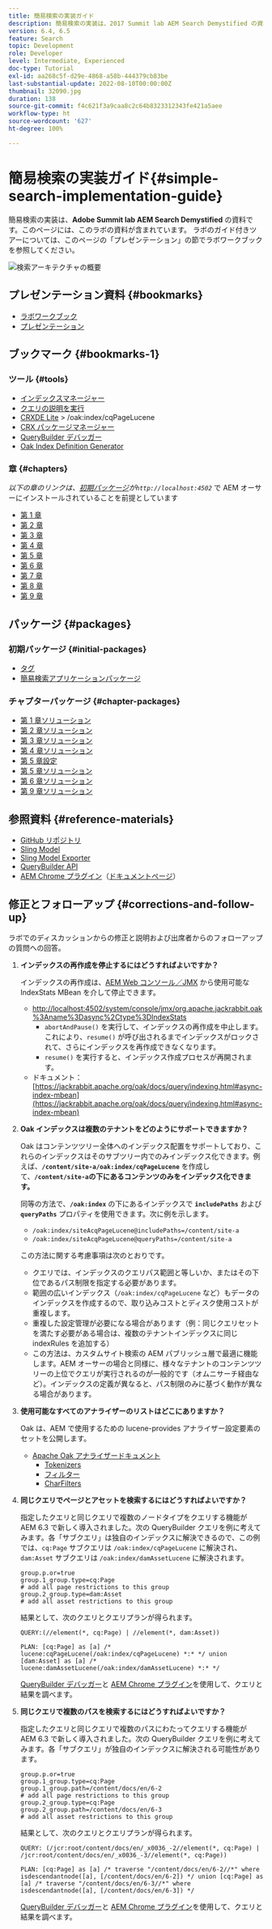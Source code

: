 ```yaml
---
title: 簡易検索の実装ガイド
description: 簡易検索の実装は、2017 Summit lab AEM Search Demystified の資料です。このページには、このラボの資料が含まれています。 ラボのガイド付きツアーについては、このページの「プレゼンテーション」の節でラボワークブックを参照してください。
version: 6.4, 6.5
feature: Search
topic: Development
role: Developer
level: Intermediate, Experienced
doc-type: Tutorial
exl-id: aa268c5f-d29e-4868-a58b-444379cb83be
last-substantial-update: 2022-08-10T00:00:00Z
thumbnail: 32090.jpg
duration: 138
source-git-commit: f4c621f3a9caa8c2c64b8323312343fe421a5aee
workflow-type: ht
source-wordcount: '627'
ht-degree: 100%

---
```


# 簡易検索の実装ガイド{#simple-search-implementation-guide}

簡易検索の実装は、**Adobe Summit lab AEM Search Demystified** の資料です。このページには、このラボの資料が含まれています。 ラボのガイド付きツアーについては、このページの「プレゼンテーション」の節でラボワークブックを参照してください。

![検索アーキテクチャの概要](assets/l4080/simple-search-application.png)

## プレゼンテーション資料 {#bookmarks}

* [ラボワークブック](assets/l4080/l4080-lab-workbook.pdf)
* [プレゼンテーション](assets/l4080/l4080-presentation.pdf)

## ブックマーク {#bookmarks-1}

### ツール {#tools}

* [インデックスマネージャー](http://localhost:4502/libs/granite/operations/content/diagnosis/tool.html/granite_oakindexmanager)
* [クエリの説明を実行](http://localhost:4502/libs/granite/operations/content/diagnosis/tool.html/granite_queryperformance)
* [CRXDE Lite](http://localhost:4502/crx/de/index.jsp#/oak%3Aindex/cqPageLucene) > /oak:index/cqPageLucene
* [CRX パッケージマネージャー](http://localhost:4502/crx/packmgr/index.jsp)
* [QueryBuilder デバッガー](http://localhost:4502/libs/cq/search/content/querydebug.html?)
* [Oak Index Definition Generator](https://oakutils.appspot.com/generate/index)

### 章 {#chapters}

*以下の章のリンクは、[初期パッケージ](#initialpackages)が`http://localhost:4502`* で AEM オーサーにインストールされていることを前提としています

* [第 1 章](http://localhost:4502/editor.html/content/summit/l4080/chapter-1.html)
* [第 2 章](http://localhost:4502/editor.html/content/summit/l4080/chapter-2.html)
* [第 3 章](http://localhost:4502/editor.html/content/summit/l4080/chapter-3.html)
* [第 4 章](http://localhost:4502/editor.html/content/summit/l4080/chapter-4.html)
* [第 5 章](http://localhost:4502/editor.html/content/summit/l4080/chapter-5.html)
* [第 6 章](http://localhost:4502/editor.html/content/summit/l4080/chapter-6.html)
* [第 7 章](http://localhost:4502/editor.html/content/summit/l4080/chapter-7.html)
* [第 8 章](http://localhost:4502/editor.html/content/summit/l4080/chapter-8.html)
* [第 9 章](http://localhost:4502/editor.html/content/summit/l4080/chapter-9.html)

## パッケージ {#packages}

### 初期パッケージ {#initial-packages}

* [タグ](assets/l4080/summit-tags.zip)
* [簡易検索アプリケーションパッケージ](assets/l4080/simple.ui.apps-0.0.1-snapshot.zip)

### チャプターパッケージ {#chapter-packages}

* [第 1 章ソリューション](assets/l4080/l4080-chapter1.zip)
* [第 2 章ソリューション](assets/l4080/l4080-chapter2.zip)
* [第 3 章ソリューション](assets/l4080/l4080-chapter3.zip)
* [第 4 章ソリューション](assets/l4080/l4080-chapter4.zip)
* [第 5 章設定](assets/l4080/l4080-chapter5-setup.zip)
* [第 5 章ソリューション](assets/l4080/l4080-chapter5-solution.zip)
* [第 6 章ソリューション](assets/l4080/l4080-chapter6.zip)
* [第 9 章ソリューション](assets/l4080/l4080-chapter9.zip)

## 参照資料 {#reference-materials}

* [GitHub リポジトリ](https://github.com/Adobe-Marketing-Cloud/aem-guides/tree/master/simple-search-guide)
* [Sling Model](https://sling.apache.org/documentation/bundles/models.html)
* [Sling Model Exporter](https://sling.apache.org/documentation/bundles/models.html#exporter-framework-since-130)
* [QueryBuilder API](https://experienceleague.adobe.com/docs/?lang=ja)
* [AEM Chrome プラグイン](https://chrome.google.com/webstore/detail/aem-chrome-plug-in/ejdcnikffjleeffpigekhccpepplaode)（[ドキュメントページ](https://adobe-consulting-services.github.io/acs-aem-tools/aem-chrome-plugin/)）

## 修正とフォローアップ {#corrections-and-follow-up}

ラボでのディスカッションからの修正と説明および出席者からのフォローアップの質問への回答。

1. **インデックスの再作成を停止するにはどうすればよいですか？**

   インデックスの再作成は、[AEM Web コンソール／JMX](http://localhost:4502/system/console/jmx) から使用可能な IndexStats MBean を介して停止できます。

   * [http://localhost:4502/system/console/jmx/org.apache.jackrabbit.oak%3Aname%3Dasync%2Ctype%3DIndexStats](http://localhost:4502/system/console/jmx/org.apache.jackrabbit.oak%3Aname%3Dasync%2Ctype%3DIndexStats)
      * `abortAndPause()` を実行して、インデックスの再作成を中止します。これにより、`resume()` が呼び出されるまでインデックスがロックされて、さらにインデックスを再作成できなくなります。
      * `resume()` を実行すると、インデックス作成プロセスが再開されます。
   * ドキュメント：[https://jackrabbit.apache.org/oak/docs/query/indexing.html#async-index-mbean](https://jackrabbit.apache.org/oak/docs/query/indexing.html#async-index-mbean)

2. **Oak インデックスは複数のテナントをどのようにサポートできますか？**

   Oak はコンテンツツリー全体へのインデックス配置をサポートしており、これらのインデックスはそのサブツリー内でのみインデックス化できます。例えば、**`/content/site-a/oak:index/cqPageLucene`** を作成して、**`/content/site-a`の下にあるコンテンツのみをインデックス化できます。**

   同等の方法で、**`/oak:index`** の下にあるインデックスで **`includePaths`** および **`queryPaths`** プロパティを使用できます。次に例を示します。

   * `/oak:index/siteAcqPageLucene@includePaths=/content/site-a`
   * `/oak:index/siteAcqPageLucene@queryPaths=/content/site-a`

   この方法に関する考慮事項は次のとおりです。

   * クエリでは、インデックスのクエリパス範囲と等しいか、またはその下位であるパス制限を指定する必要があります。
   * 範囲の広いインデックス（`/oak:index/cqPageLucene` など）もデータのインデックスを作成するので、取り込みコストとディスク使用コストが重複します。
   * 重複した設定管理が必要になる場合があります（例：同じクエリセットを満たす必要がある場合は、複数のテナントインデックスに同じ indexRules を追加する）
   * この方法は、カスタムサイト検索の AEM パブリッシュ層で最適に機能します。AEM オーサーの場合と同様に、様々なテナントのコンテンツツリーの上位でクエリが実行されるのが一般的です（オムニサーチ経由など）。インデックスの定義が異なると、パス制限のみに基づく動作が異なる場合があります。

3. **使用可能なすべてのアナライザーのリストはどこにありますか？**

   Oak は、AEM で使用するための lucene-provides アナライザー設定要素のセットを公開します。

   * [Apache Oak アナライザードキュメント](https://jackrabbit.apache.org/oak/docs/query/lucene.html#analyzers)
      * [Tokenizers](https://cwiki.apache.org/confluence/display/solr/Tokenizers)
      * [フィルター](https://cwiki.apache.org/confluence/display/solr/Filter+Descriptions)
      * [CharFilters](https://cwiki.apache.org/confluence/display/solr/CharFilterFactories)

4. **同じクエリでページとアセットを検索するにはどうすればよいですか？**

   指定したクエリと同じクエリで複数のノードタイプをクエリする機能が AEM 6.3 で新しく導入されました。次の QueryBuilder クエリを例に考えてみます。各「サブクエリ」は独自のインデックスに解決できるので、この例では、`cq:Page` サブクエリは `/oak:index/cqPageLucene` に解決され、`dam:Asset` サブクエリは `/oak:index/damAssetLucene` に解決されます。

   ```plain
   group.p.or=true
   group.1_group.type=cq:Page
   # add all page restrictions to this group
   group.2_group.type=dam:Asset
   # add all asset restrictions to this group
   ```

   結果として、次のクエリとクエリプランが得られます。

   ```plain
   QUERY:(//element(*, cq:Page) | //element(*, dam:Asset))
   
   PLAN: [cq:Page] as [a] /* lucene:cqPageLucene(/oak:index/cqPageLucene) *:* */ union [dam:Asset] as [a] /* lucene:damAssetLucene(/oak:index/damAssetLucene) *:* */
   ```

   [QueryBuilder デバッガー](http://localhost:4502/libs/cq/search/content/querydebug.html?_charset_=UTF-8&amp;query=group.p.or%3Dtrue%0D%0Agroup.1_group.type%3Dcq%3APage%0D%0A%23+add+all+page+restrictions+to+this+group%0D%0Agroup.2_group.type%3Ddam%3AAsset%0D%0A%23+add+all+asset+restrictions+to+this+group)と [AEM Chrome プラグイン](https://chrome.google.com/webstore/detail/aem-chrome-plug-in/ejdcnikffjleeffpigekhccpepplaode?hl=ja-JP)を使用して、クエリと結果を調べます。

5. **同じクエリで複数のパスを検索するにはどうすればよいですか？**

   指定したクエリと同じクエリで複数のパスにわたってクエリする機能が AEM 6.3 で新しく導入されました。次の QueryBuilder クエリを例に考えてみます。各「サブクエリ」が独自のインデックスに解決される可能性があります。

   ```plain
   group.p.or=true
   group.1_group.type=cq:Page
   group.1_group.path=/content/docs/en/6-2
   # add all page restrictions to this group
   group.2_group.type=cq:Page
   group.2_group.path=/content/docs/en/6-3
   # add all asset restrictions to this group
   ```

   結果として、次のクエリとクエリプランが得られます。

   ```plain
   QUERY: (/jcr:root/content/docs/en/_x0036_-2//element(*, cq:Page) | /jcr:root/content/docs/en/_x0036_-3//element(*, cq:Page))
   
   PLAN: [cq:Page] as [a] /* traverse "/content/docs/en/6-2//*" where isdescendantnode([a], [/content/docs/en/6-2]) */ union [cq:Page] as [a] /* traverse "/content/docs/en/6-3//*" where isdescendantnode([a], [/content/docs/en/6-3]) */
   ```

   [QueryBuilder デバッガー](http://localhost:4502/libs/cq/search/content/querydebug.html?_charset_=UTF-8&amp;query=group.p.or%3Dtrue%0D%0Agroup.1_group.type%3Dcq%3APage%0D%0Agroup.1_group.path%3D%2Fcontent%2Fdocs%2Fen%2F6-2%0D%0A%23+add+all+page+restrictions+to+this+group%0D%0Agroup.2_group.type%3Dcq%3APage%0D%0Agroup.2_group.path%3D%2Fcontent%2Fdocs%2Fen%2F6-3%0D%0A%23+add+all+asset+restrictions+to+this+group)と [AEM Chrome プラグイン](https://chrome.google.com/webstore/detail/aem-chrome-plug-in/ejdcnikffjleeffpigekhccpepplaode?hl=ja-JP)を使用して、クエリと結果を調べます。
